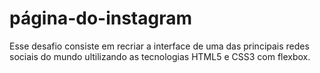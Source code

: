 # página-do-instagram
Esse desafio consiste em recriar a interface de uma das principais redes sociais do mundo ultilizando as tecnologias HTML5 e CSS3 com flexbox. 
